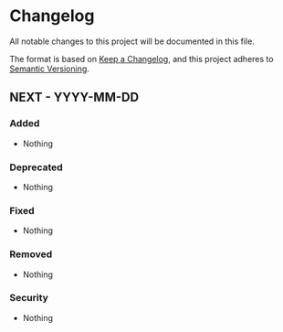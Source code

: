 # Changelog

All notable changes to this project will be documented in this file.

The format is based on [Keep a Changelog](https://keepachangelog.com/en/1.0.0/),
and this project adheres to [Semantic Versioning](https://semver.org/spec/v2.0.0.html).

## NEXT - YYYY-MM-DD

### Added
- Nothing

### Deprecated
- Nothing

### Fixed
- Nothing

### Removed
- Nothing

### Security
- Nothing

